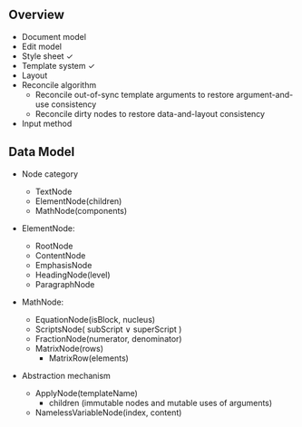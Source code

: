 
## Overview

- Document model
- Edit model
- Style sheet     ✓
- Template system ✓
- Layout
- Reconcile algorithm
    - Reconcile out-of-sync template arguments to restore argument-and-use consistency
    - Reconcile dirty nodes to restore data-and-layout consistency
- Input method

## Data Model

- Node category
    - TextNode
    - ElementNode(children)
    - MathNode(components)

- ElementNode:
    - RootNode
    - ContentNode
    - EmphasisNode
    - HeadingNode(level)
    - ParagraphNode

- MathNode:
    - EquationNode(isBlock, nucleus)
    - ScriptsNode( subScript ∨ superScript )
    - FractionNode(numerator, denominator)
    - MatrixNode(rows)
        - MatrixRow(elements)

- Abstraction mechanism
    - ApplyNode(templateName)
        - children (immutable nodes and mutable uses of arguments)
    - NamelessVariableNode(index, content)

